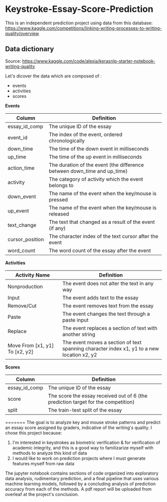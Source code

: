 # Keystroke-Essay-Score-Prediction

This is an independent prediction project using data from this database: https://www.kaggle.com/competitions/linking-writing-processes-to-writing-quality/overview


## Data dictionary 

Source: https://www.kaggle.com/code/alexia/kerasnlp-starter-notebook-writing-quality

Let's dicover the data which are composed of :
- events
- activities
- scores

**Events**

| Column             | Definition                                                                |
| ------------------ | ------------------------------------------------------------------------- |
| essay_id_comp      | The unique ID of the essay                                                |
| event_id           | The index of the event, ordered chronologically                           |
| down_time          | The time of the down event in milliseconds                                |
| up_time            | The time of the up event in milliseconds                                  |
| action_time        | The duration of the event (the difference between down_time and up_time)  |
| activity           | The category of activity which the event belongs to                       |
| down_event         | The name of the event when the key/mouse is pressed                       |
| up_event           | The name of the event when the key/mouse is released                      |
| text_change        | The text that changed as a result of the event (if any)                   |
| cursor_position    | The character index of the text cursor after the event                    |
| word_count         | The word count of the essay after the event                               |

**Activities**

| Activity Name                  | Definition                                                                                 |
| ------------------------------ | ------------------------------------------------------------------------------------------ |
| Nonproduction                  | The event does not alter the text in any way                                               |
| Input                          | The event adds text to the essay                                                           |
| Remove/Cut                     | The event removes text from the essay                                                      |
| Paste                          | The event changes the text through a paste input                                           |
| Replace                        | The event replaces a section of text with another string                                   |
| Move From [x1, y1] To [x2, y2] | The event moves a section of text spanning character index x1, y1 to a new location x2, y2 |

**Scores**

| Column         | Definition                                                                        |
| -------------- | --------------------------------------------------------------------------------- |
| essay_id_comp  | The unique ID of the essay                                                        |
| score          | The score the essay received out of 6 (the prediction target for the competition) |
| split          | The train-test split of the essay                                                 |
=======
The goal is to analyze key and mouse stroke patterns and predict an essay score assigned by graders, indicative of the writing's quality. I chose this project because:
1. I'm interested in keystrokes as biometric verification & for verification of academic integrity, and this is a good way to familizarize myself with methods to analyze this kind of data
2. I would like to work on prediction projects where I must generate features myself from raw data

The jupyter notebook contains sections of code organized into exploratory data analysis, rudimentary prediction, and a final pipeline that uses various machine learning models, followed by a concluding analysis of prediction accuracy from each of the methods. A pdf report will be uploaded from overleaf at the project's conclusion.



